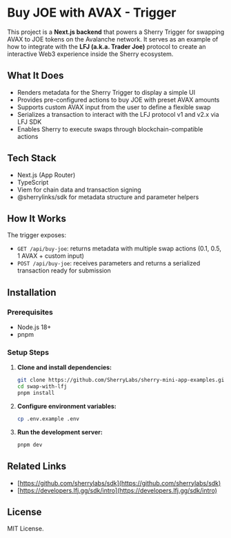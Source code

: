 # Buy JOE with AVAX - Trigger

This project is a **Next.js backend** that powers a Sherry Trigger for swapping AVAX to JOE tokens on the Avalanche network.
It serves as an example of how to integrate with the **LFJ (a.k.a. Trader Joe)** protocol to create an interactive Web3 experience inside the Sherry ecosystem.

## What It Does

* Renders metadata for the Sherry Trigger to display a simple UI
* Provides pre-configured actions to buy JOE with preset AVAX amounts
* Supports custom AVAX input from the user to define a flexible swap
* Serializes a transaction to interact with the LFJ protocol v1 and v2.x via LFJ SDK
* Enables Sherry to execute swaps through blockchain-compatible actions

## Tech Stack

* Next.js (App Router)
* TypeScript
* Viem for chain data and transaction signing
* @sherrylinks/sdk for metadata structure and parameter helpers

## How It Works

The trigger exposes:

* `GET /api/buy-joe`: returns metadata with multiple swap actions (0.1, 0.5, 1 AVAX + custom input)
* `POST /api/buy-joe`: receives parameters and returns a serialized transaction ready for submission

## Installation

### Prerequisites

- Node.js 18+
- pnpm

### Setup Steps

1. **Clone and install dependencies:**
   ```bash
   git clone https://github.com/SherryLabs/sherry-mini-app-examples.git
   cd swap-with-lfj
   pnpm install
   ```

2. **Configure environment variables:**
   ```bash
   cp .env.example .env
   ```

4. **Run the development server:**
   ```bash
   pnpm dev
   ```

## Related Links

* [https://github.com/sherrylabs/sdk](https://github.com/sherrylabs/sdk)
* [https://developers.lfj.gg/sdk/intro](https://developers.lfj.gg/sdk/intro)

## License

MIT License.
